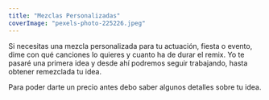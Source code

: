 ```yaml
---
title: "Mezclas Personalizadas"
coverImage: "pexels-photo-225226.jpeg"
---
```


Si necesitas una mezcla personalizada para tu actuación, fiesta o evento, dime con qué canciones lo quieres y cuanto ha de durar el remix. Yo te pasaré una primera idea y desde ahí podremos seguir trabajando, hasta obtener remezclada tu idea.

Para poder darte un precio antes debo saber algunos detalles sobre tu idea.
